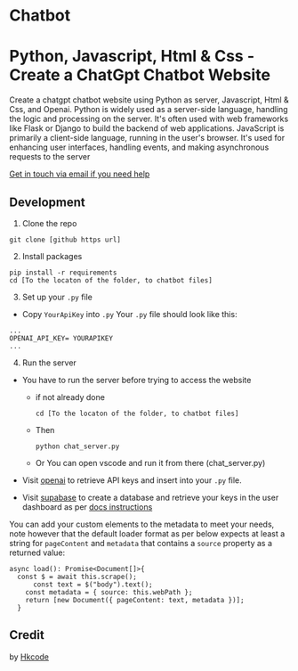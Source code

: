 # Chatbot
# Python, Javascript, Html & Css - Create a ChatGpt Chatbot Website

Create a chatgpt chatbot website using Python as server, Javascript, Html & Css, and Openai. Python is widely used as a server-side language, handling the logic and processing on the server. It's often used with web frameworks like Flask or Django to build the backend of web applications. JavaScript is primarily a client-side language, running in the user's browser.
It's used for enhancing user interfaces, handling events, and making asynchronous requests to the server


[Get in touch via email if you need help](mailto:sissokoadel057@gmail.com)

## Development

1. Clone the repo

```
git clone [github https url]
```

2. Install packages

```
pip install -r requirements
cd [To the locaton of the folder, to chatbot files]
```

3. Set up your `.py` file

- Copy `YourApiKey` into `.py`
  Your `.py` file should look like this:

```
...
OPENAI_API_KEY= YOURAPIKEY
...
```
4. Run the server

- You have to run the server before trying to access the website
  - if not already done
    ```
    cd [To the locaton of the folder, to chatbot files]
    ```
  - Then
    ```
    python chat_server.py
    
    ```
  - Or You can open vscode and run it from there (chat_server.py)
    

- Visit [openai](https://help.openai.com/en/articles/4936850-where-do-i-find-my-secret-api-key) to retrieve API keys and insert into your `.py` file.
- Visit [supabase](https://supabase.com/) to create a database and retrieve your keys in the user dashboard as per [docs instructions](https://supabase.com/docs)


You can add your custom elements to the metadata to meet your needs, note however that the default loader format as per below expects at least a string for `pageContent` and `metadata` that contains a `source` property as a returned value:

```
async load(): Promise<Document[]>{
  const $ = await this.scrape();
      const text = $("body").text();
    const metadata = { source: this.webPath };
    return [new Document({ pageContent: text, metadata })];
  }

```

## Credit
by [Hkcode](mailto:sissokoadel057@gmail.com)
